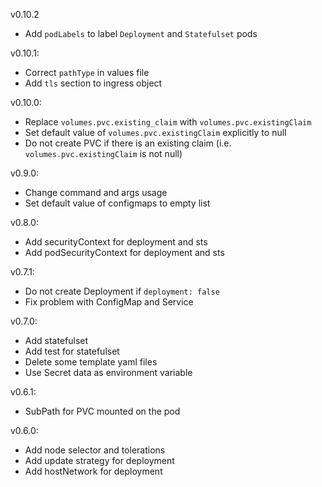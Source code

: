 v0.10.2
- Add `podLabels` to label `Deployment` and `Statefulset` pods

v0.10.1:
- Correct `pathType` in values file 
- Add `tls` section to ingress object 

v0.10.0:
- Replace `volumes.pvc.existing_claim` with  `volumes.pvc.existingClaim`
- Set default value of `volumes.pvc.existingClaim` explicitly to null
- Do not create PVC if there is an existing claim (i.e. `volumes.pvc.existingClaim` is 
not null) 

v0.9.0: 
- Change command and args usage 
- Set default value of configmaps to empty list

v0.8.0:
- Add securityContext for deployment and sts
- Add podSecurityContext for deployment and sts

v0.7.1: 
- Do not create Deployment if `deployment: false`
- Fix problem with ConfigMap and Service

v0.7.0:
- Add statefulset 
- Add test for statefulset
- Delete some template yaml files 
- Use Secret data as environment variable

v0.6.1: 
- SubPath for PVC mounted on the pod

v0.6.0:
- Add node selector and tolerations 
- Add update strategy for deployment
- Add hostNetwork for deployment
